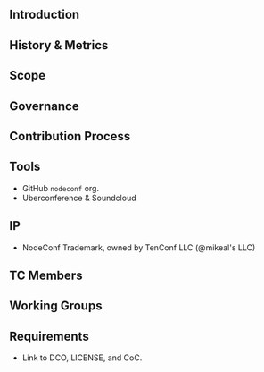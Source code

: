 ## Introduction

## History & Metrics

## Scope

## Governance

## Contribution Process

## Tools

* GitHub `nodeconf` org.
* Uberconference & Soundcloud

## IP

* NodeConf Trademark, owned by TenConf LLC (@mikeal's LLC)

## TC Members

## Working Groups

## Requirements

* Link to DCO, LICENSE, and CoC.
